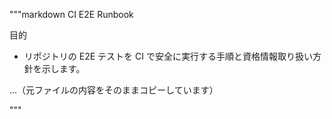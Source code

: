 """markdown
CI E2E Runbook

目的
- リポジトリの E2E テストを CI で安全に実行する手順と資格情報取り扱い方針を示します。

...（元ファイルの内容をそのままコピーしています）

"""
